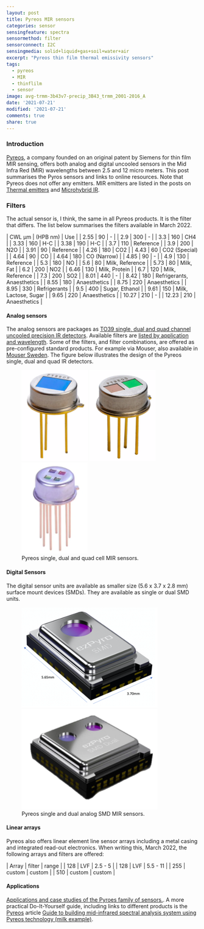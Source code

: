 ```yaml
---
layout: post
title: Pyreos MIR sensors
categories: sensor
sensingfeature: spectra
sensormethod: filter
sensorconnect: I2C
sensingmedia: solid+liquid+gas+soil+water+air
excerpt: "Pyreos thin film thermal emissivity sensors"
tags:
  - pyreos
  - MIR
  - thinflilm
  - sensor
image: avg-trmm-3b43v7-precip_3B43_trmm_2001-2016_A
date: '2021-07-21'
modified: '2021-07-21'
comments: true
share: true
---
```


### Introduction

[Pyreos](https://pyreos.com), a company founded on an original patent by Siemens for thin film MIR sensing, offers both analog and digital uncooled sensors in the Mid Infra Red (MIR) wavelengths between 2.5 and 12 micro meters. This post summarises the Pyros sensors and links to online resources. Note that Pyreos does not offer any emitters. MIR emitters are listed in the posts on [Thermal emitters](../../component/component-thermal-emitters) and [Microhybrid IR](../sensor/sensor-microhybrid-co2-kit).

### Filters

The actual sensor is, I think, the same in all Pyreos products. It is the filter that differs. The list below summarises the filters available in March 2022.

| CWL µm | (HPB nm) |	Use |
| 2.55 | 90 | - |
| 2.9 | 300 | - |
| 3.3 | 160 | CH4 |
| 3.33 | 160 | H-C |
| 3.38 | 190 | H-C |
| 3.7 | 110 | Reference |
| 3.9 | 200 | N2O |
| 3.91 | 90 | Reference |
| 4.26 | 180 | CO2 |
| 4.43 | 60 | CO2 (Special) |
| 4.64 | 90 | CO |
| 4.64 | 180 | CO (Narrow) |
| 4.85 | 90 | - |
| 4.9 | 130 | Reference |
| 5.3 | 180 | NO |
| 5.6 | 80 | Milk, Reference |
| 5.73 | 80 | Milk, Fat |
| 6.2 | 200 | NO2 |
| 6.46 | 130 | Milk, Protein |
| 6.7 | 120 | Milk, Reference |
| 7.3 | 200 | SO2 |
| 8.01 | 440 | - |
| 8.42 | 180 | Refrigerants, Anaesthetics |
| 8.55 | 180 | Anaesthetics |
| 8.75 | 220 | Anaesthetics |
| 8.95 | 330 | Refrigerants |
| 9.5 | 400 | Sugar, Ethanol |
| 9.61 | 150 | Milk, Lactose, Sugar |
| 9.65 | 220 | Anaesthetics |
| 10.27 | 210 | - |
| 12.23 | 210 | Anaesthetics |

#### Analog sensors

The analog sensors are packages as [TO39 single, dual and quad channel uncooled precision IR detectors](https://pyreos.com/ir-to-39-detectors/?productnum=PY0317).
Available filters are [listed by application and wavelength](https://pyreos.com/infrared-sensing-by-wavelength/#filters). Some of the filters, and filter combinations, are offered as pre-configured standard products. For example via Mouser, also available in [Mouser Sweden](https://www.mouser.se). The figure below illustrates the design of the Pyreos single, dual and quad IR detectors.

<figure class="third">
<img src="../../images/Pyreos_single_TO39.png">
<img src="../../images/Pyreos_dual_TO39.png">
<img src="../../images/Pyreos_quad_TO39.png">
<figcaption> Pyreos single, dual and quad cell MIR sensors.</figcaption>
</figure>

#### Digital Sensors

The digital sensor units are available as smaller size (5.6 x 3.7 x 2.8 mm) surface mount devices (SMDs). They are available as single or dual SMD units.

<figure class="half">
<img src="../../images/Pyreos_SMD_single.png">
<img src="../../images/Pyreos_SMD_dual.png">
<figcaption> Pyreos single and dual analog SMD MIR sensors.</figcaption>
</figure>

#### Linear arrays

Pyreos also offers linear element line sensor arrays including a metal casing and integrated read-out electronics. When writing this, March 2022, the following arrays and filters are offered:

| Array | filter | range |
| 128 | LVF | 2.5 - 5 |
| 128 | LVF | 5.5 - 11 |
| 255  | custom | custom |
| 510  | custom  | custom |

#### Applications

[Applications and case studies of the Pyroes family of sensors.](https://pyreos.com/case-studies/). A more practical Do-It-Yourself guide, including links to different products is the [Pyreos](https://pyreos.com) article [Guide to building mid-infrared spectral analysis system using Pyreos technology (milk example)](https://pyreos.com/wp-content/uploads/2020/11/Pyreos-Guide-to-building-a-mid-infrared-spectrometer-using-Pyreos-milk-example.pdf).
